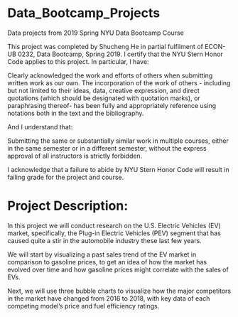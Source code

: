 # Data_Bootcamp_Projects
Data projects from 2019 Spring NYU Data Bootcamp Course

This project was completed by Shucheng He in partial fulfilment of ECON-UB 0232, Data Bootcamp, Spring 2019. I certify that the NYU Stern Honor Code applies to this project. In particular, I have:

Clearly acknowledged the work and efforts of others when submitting written work as our own. The incorporation of the work of others - including but not limited to their ideas, data, creative expression, and direct quotations (which should be designated with quotation marks), or paraphrasing thereof- has been fully and appropriately reference using notations both in the text and the bibliography.

And I understand that:

Submitting the same or substantially similar work in multiple courses, either in the same semester or in a different semester, without the express approval of all instructors is strictly forbidden. 

I acknowledge that a failure to abide by NYU Stern Honor Code will result in failing grade for the project and course.

# Project Description:

In this project we will conduct research on the U.S. Electric Vehicles (EV) market, specifically, the Plug-in Electric Vehicles (PEV) segment that has caused quite a stir in the automobile industry these last few years.

We will start by visualizing a past sales trend of the EV market in comparison to gasoline prices, to get an idea of how the market has evolved over time and how gasoline prices might correlate with the sales of EVs. 

Next, we will use three bubble charts to visualize how the major competitors in the market have changed from 2016 to 2018, with key data of each competing model’s price and fuel efficiency ratings. 

